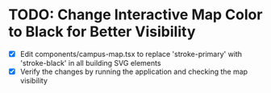 # TODO: Change Interactive Map Color to Black for Better Visibility

- [x] Edit components/campus-map.tsx to replace 'stroke-primary' with 'stroke-black' in all building SVG elements
- [x] Verify the changes by running the application and checking the map visibility

